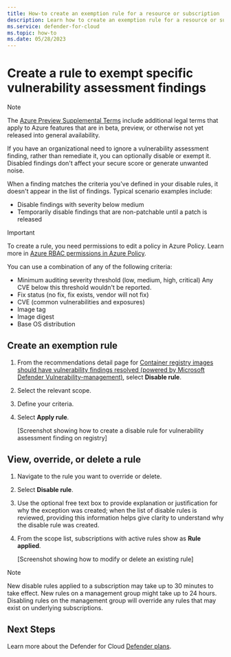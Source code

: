 ```yaml
---
title: How-to create an exemption rule for a resource or subscription 
description: Learn how to create an exemption rule for a resource or subscription  
ms.service: defender-for-cloud
ms.topic: how-to
ms.date: 05/28/2023
---
```


# Create a rule to exempt specific vulnerability assessment findings 

> [!NOTE] 
> The [Azure Preview Supplemental Terms](//azure.microsoft.com/support/legal/preview-supplemental-terms/) include additional legal terms that apply to Azure features that are in beta, preview, or otherwise not yet released into general availability.  

If you have an organizational need to ignore a vulnerability assessment finding, rather than remediate it, you can optionally disable or exempt it. Disabled findings don't affect your secure score or generate unwanted noise. 

When a finding matches the criteria you've defined in your disable rules, it doesn't appear in the list of findings. Typical scenario examples include: 

- Disable findings with severity below medium 
- Temporarily disable findings that are non-patchable until a patch is released

> [!IMPORTANT] 
> To create a rule, you need permissions to edit a policy in Azure Policy. 
> Learn more in [Azure RBAC permissions in Azure Policy](../governance/policy/overview.md#azure-rbac-permissions-in-azure-policy). 

 
You can use a combination of any of the following criteria: 

- Minimum auditing severity threshold (low, medium, high, critical) Any CVE below this threshold wouldn't be reported. 
- Fix status (no fix, fix exists, vendor will not fix) 
- CVE (common vulnerabilities and exposures)
- Image tag 
- Image digest 
- Base OS distribution 

## Create an exemption rule

1. From the recommendations detail page for [Container registry images should have vulnerability findings resolved (powered by Microsoft Defender Vulnerability-management)](https://ms.portal.azure.com/#view/Microsoft_Azure_Security_CloudNativeCompute/PhoenixContainerRegistryRecommendationDetailsBlade/assessmentKey/c0b7cfc6-3172-465a-b378-53c7ff2cc0d5/subscriptionIds~/%5B%220cd6095b-b140-41ec-ad1d-32f2f7493386%22%2C%22f1d79e73-f8e3-4b10-bfdb-4207ca0723ed%22%2C%220368444d-756e-4ca6-9ecd-e964248c227a%22%2C%22212f9889-769e-45ae-ab43-6da33674bd26%22%2C%22c0620f27-ac38-468c-a26b-264009fe7c41%22%2C%227afc2d66-d5b4-4e84-970b-a782e3e4cc46%22%2C%227d411d23-59e5-4e2e-8566-4f59de4544f2%22%2C%22b74d5345-100f-408a-a7ca-47abb52ba60d%22%2C%224628298e-882d-4f12-abf4-a9f9654960bb%22%2C%225a7084cb-3357-4ee0-b28f-a3230de8b337%22%2C%22dd4c2dac-db51-4cd0-b734-684c6cc360c1%22%2C%22bac420ed-c6fc-4a05-8ac1-8c0c52da1d6e%22%2C%223b2fda06-3ef6-454a-9dd5-994a548243e9%22%2C%2229de2cfc-f00a-43bb-bdc8-3108795bd282%22%2C%22bcdc6eb0-74cd-40b6-b3a9-584b33cea7b6%22%2C%224009f3ee-43c4-4f19-97e4-32b6f2285a68%22%2C%22b68b2f37-1d37-4c2f-80f6-c23de402792e%22%2C%22f455dda6-5a9b-4d71-8d51-7afc3b459039%22%5D/showSecurityCenterCommandBar~/false/assessmentOwners~/null), select **Disable rule**. 
1. Select the relevant scope. 
1. Define your criteria. 
1. Select **Apply rule**. 

    [Screenshot showing how to create a disable rule for vulnerability assessment finding on registry]

## View, override, or delete a rule

1. Navigate to the rule you want to override or delete.
1. Select **Disable rule**. 
1. Use the optional free text box to provide explanation or justification for why the exception was created; when the list of disable rules is reviewed, providing this information helps give clarity to understand why the disable rule was created.
1. From the scope list, subscriptions with active rules show as **Rule applied**. 

    [Screenshot showing how to modify or delete an existing rule] 

> [!NOTE]
> New disable rules applied to a subscription may take up to 30 minutes to take effect. New rules on a management group might take up to 24 hours. Disabling rules on the management group will override any rules that may exist on underlying subscriptions. 


## Next Steps 

 Learn more about the Defender for Cloud [Defender plans](defender-for-cloud-introduction.md#protect-cloud-workloads).

